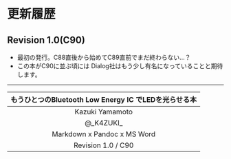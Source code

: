 <!--
This section should be placed at the last odd number page
-->
# 更新履歴
## Revision 1.0(C90)
- 最初の発行。C88直後から始めてC89直前でまだ終わらない…？
- この本がC90に並ぶ頃には
Dialog社はもう少し有名になっていることと期待します。


---

| もうひとつのBluetooth Low Energy IC でLEDを光らせる本 |
|:-----------------------------------------------------:|
|                    Kazuki Yamamoto                    |
|                      @\_K4ZUKI\_                      |
|              Markdown x Pandoc x MS Word              |
|                  Revision 1.0 / C90                   |
